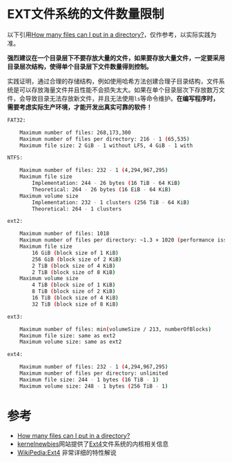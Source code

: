 # EXT文件系统的文件数量限制

以下引用[How many files can I put in a directory?](http://stackoverflow.com/questions/466521/how-many-files-can-i-put-in-a-directory)，仅作参考，以实际实践为准。

**强烈建议在一个目录层下不要存放大量的文件，如果要存放大量文件，一定要采用目录层次结构，使得单个目录层下文件数量得到控制。**

实践证明，通过合理的存储结构，例如使用哈希方法创建合理子目录结构，文件系统是可以存放海量文件并且性能不会损失太大。如果在单个目录层次下存放数万文件，会导致目录无法存放新文件，并且无法使用`ls`等命令维护。**在编写程序时，需要考虑实际生产环境，才能开发出真实可靠的软件！**

```bash
FAT32:

    Maximum number of files: 268,173,300
    Maximum number of files per directory: 216 - 1 (65,535)
    Maximum file size: 2 GiB - 1 without LFS, 4 GiB - 1 with

NTFS:

    Maximum number of files: 232 - 1 (4,294,967,295)
    Maximum file size
        Implementation: 244 - 26 bytes (16 TiB - 64 KiB)
        Theoretical: 264 - 26 bytes (16 EiB - 64 KiB)
    Maximum volume size
        Implementation: 232 - 1 clusters (256 TiB - 64 KiB)
        Theoretical: 264 - 1 clusters

ext2:

    Maximum number of files: 1018
    Maximum number of files per directory: ~1.3 × 1020 (performance issues past 10,000)
    Maximum file size
        16 GiB (block size of 1 KiB)
        256 GiB (block size of 2 KiB)
        2 TiB (block size of 4 KiB)
        2 TiB (block size of 8 KiB)
    Maximum volume size
        4 TiB (block size of 1 KiB)
        8 TiB (block size of 2 KiB)
        16 TiB (block size of 4 KiB)
        32 TiB (block size of 8 KiB)

ext3:

    Maximum number of files: min(volumeSize / 213, numberOfBlocks)
    Maximum file size: same as ext2
    Maximum volume size: same as ext2

ext4:

    Maximum number of files: 232 - 1 (4,294,967,295)
    Maximum number of files per directory: unlimited
    Maximum file size: 244 - 1 bytes (16 TiB - 1)
    Maximum volume size: 248 - 1 bytes (256 TiB - 1)
```

# 参考

* [How many files can I put in a directory?](http://stackoverflow.com/questions/466521/how-many-files-can-i-put-in-a-directory)
* [kernelnewbies](http://kernelnewbies.org)网站提供了[Ext4](http://kernelnewbies.org/Ext4)文件系统的内核相关信息
* [WikiPedia:Ext4](https://en.wikipedia.org/wiki/Ext4) 非常详细的特性解说